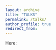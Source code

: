 ```yaml
---
layout: archive
title: "TALKS"
permalink: /talks/
author_profile: true
redirect_from:
---
```


Here:
